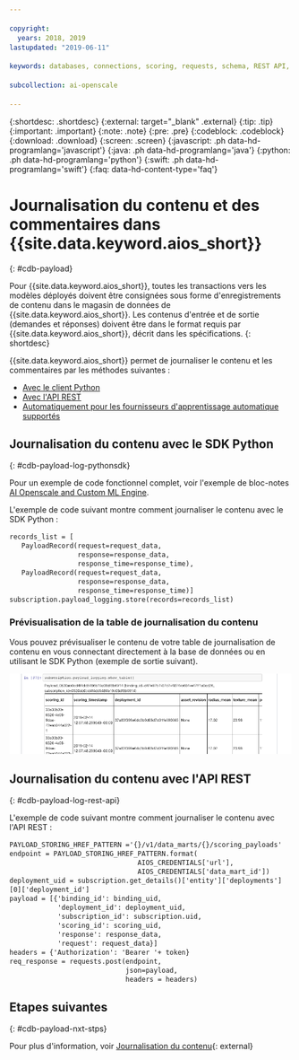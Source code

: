 ```yaml
---

copyright:
  years: 2018, 2019
lastupdated: "2019-06-11"

keywords: databases, connections, scoring, requests, schema, REST API, API

subcollection: ai-openscale

---
```


{:shortdesc: .shortdesc}
{:external: target="_blank" .external}
{:tip: .tip}
{:important: .important}
{:note: .note}
{:pre: .pre}
{:codeblock: .codeblock}
{:download: .download}
{:screen: .screen}
{:javascript: .ph data-hd-programlang='javascript'}
{:java: .ph data-hd-programlang='java'}
{:python: .ph data-hd-programlang='python'}
{:swift: .ph data-hd-programlang='swift'}
{:faq: data-hd-content-type='faq'}

# Journalisation du contenu et des commentaires dans {{site.data.keyword.aios_short}}
{: #cdb-payload}

Pour {{site.data.keyword.aios_short}}, toutes les transactions
vers les modèles déployés doivent être consignées sous forme d'enregistrements de contenu dans le magasin de données de {{site.data.keyword.aios_short}}.
Les contenus d'entrée et de sortie (demandes et réponses) doivent être dans le format requis
par {{site.data.keyword.aios_short}}, décrit dans les spécifications.
{: shortdesc}

{{site.data.keyword.aios_short}} permet de journaliser le contenu et les commentaires par les méthodes suivantes :

- [Avec le client Python](/docs/services/ai-openscale?topic=ai-openscale-cdb-payload#cdb-payload-log-pythonsdk)
- [Avec l'API REST](/docs/services/ai-openscale?topic=ai-openscale-cdb-payload#cdb-payload-log-rest-api)
- [Automatiquement pour les fournisseurs d'apprentissage automatique supportés](/docs/services/ai-openscale?topic=ai-openscale-fmrk-workaround-pyld-lg)

## Journalisation du contenu avec le SDK Python
{: #cdb-payload-log-pythonsdk}

Pour un exemple de code fonctionnel complet, voir l'exemple de bloc-notes
[AI Openscale and Custom ML Engine](https://github.com/pmservice/ai-openscale-tutorials/blob/master/notebooks/AI%20OpenScale%20and%20Custom%20ML%20Engine.ipynb).

L'exemple de code suivant montre comment journaliser le contenu avec le SDK Python :

```
records_list = [
   PayloadRecord(request=request_data,
                 response=response_data,
                 response_time=response_time),
   PayloadRecord(request=request_data,
                 response=response_data,
                 response_time=response_time)]
subscription.payload_logging.store(records=records_list)
```

### Prévisualisation de la table de journalisation du contenu

Vous pouvez prévisualiser le contenu de votre table de journalisation de contenu
en vous connectant directement à la base de données ou en utilisant le SDK Python
(exemple de sortie suivant). 

![Exemple de sortie du SDK Python d'une table de journalisation de contenu](images/wosntbok.png)


## Journalisation du contenu avec l'API REST
{: #cdb-payload-log-rest-api}

L'exemple de code suivant montre comment journaliser le contenu avec l'API REST :

```
PAYLOAD_STORING_HREF_PATTERN ='{}/v1/data_marts/{}/scoring_payloads'
endpoint = PAYLOAD_STORING_HREF_PATTERN.format(
                                AIOS_CREDENTIALS['url'],
                                AIOS_CREDENTIALS['data_mart_id'])
deployment_uid = subscription.get_details()['entity']['deployments'][0]['deployment_id']
payload = [{'binding_id': binding_uid,
            'deployment_id': deployment_uid,
            'subscription_id': subscription.uid,
            'scoring_id': scoring_uid,
            'response': response_data,
            'request': request_data}]
headers = {'Authorization': 'Bearer '+ token}
req_response = requests.post(endpoint,
                             json=payload,
                             headers = headers)
```



## Etapes suivantes
{: #cdb-payload-nxt-stps}

Pour plus d'information, voir
[Journalisation du contenu](http://aiopenscale-api.mybluemix.net/#/Payload%20Logging%20(Public%20API)/publishScoringPayload){: external}


